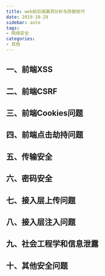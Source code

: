 ```yaml
---
title: web前后端漏洞分析与防御技巧
date: 2019-10-29
sidebar: auto
tags: 
- 网络安全
categories:
- 其他
---
```


## 一、前端XSS

## 二、前端CSRF

## 三、前端Cookies问题


## 四、前端点击劫持问题


## 五、传输安全


## 六、密码安全



## 七、接入层上传问题

## 八、接入层注入问题

## 九、社会工程学和信息泄露

## 十、其他安全问题